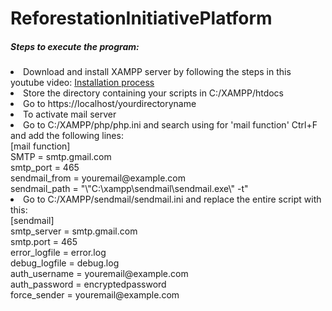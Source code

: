 # ReforestationInitiativePlatform

<h5>Steps to execute the program:</h5>

<li>Download and install XAMPP server by following the steps in this youtube video: <a href='https://www.youtube.com/watch?v=at19OmH2Bg4&list=PLu0W_9lII9aikXkRE0WxDt1vozo3hnmtR&index=1'>Installation process</a></li>
<li>Store the directory containing your scripts in C:/XAMPP/htdocs</li>
<li>Go to https://localhost/yourdirectoryname</li>
<li>To activate mail server 
<li>Go to C:/XAMPP/php/php.ini and search using for 'mail function' Ctrl+F and add the following lines:<br>
[mail function]<br>
SMTP = smtp.gmail.com<br>
smtp_port = 465<br>
sendmail_from = youremail@example.com<br>
sendmail_path = "\"C:\xampp\sendmail\sendmail.exe\" -t"</li>
<li>Go to C:/XAMPP/sendmail/sendmail.ini and replace the entire script with this:<br>
  [sendmail]<br>
smtp_server = smtp.gmail.com<br>
smtp.port = 465<br>
error_logfile = error.log<br>
debug_logfile = debug.log<br>
auth_username = youremail@example.com<br>  
auth_password = encryptedpassword<br>
force_sender = youremail@example.com<br>
</li>
